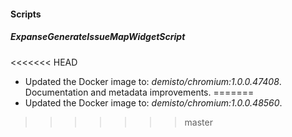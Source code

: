 
#### Scripts
##### ExpanseGenerateIssueMapWidgetScript
<<<<<<< HEAD
- Updated the Docker image to: *demisto/chromium:1.0.0.47408*.
Documentation and metadata improvements.
=======
- Updated the Docker image to: *demisto/chromium:1.0.0.48560*.
>>>>>>> master
